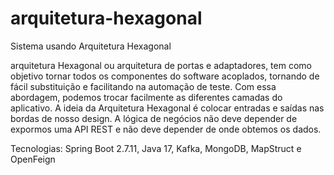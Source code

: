 # arquitetura-hexagonal
Sistema usando Arquitetura Hexagonal

arquitetura Hexagonal ou arquitetura de portas e adaptadores, tem como objetivo tornar todos os componentes do software acoplados, tornando de fácil substituição e facilitando na automação de teste.
Com essa abordagem, podemos trocar facilmente as diferentes camadas do aplicativo.
A ideia da Arquitetura Hexagonal é colocar entradas e saídas nas bordas de nosso design. A lógica de negócios não deve depender de expormos uma API REST e não deve depender de onde obtemos os dados.

Tecnologias:
Spring Boot 2.7.11,
Java 17,
Kafka,
MongoDB,
MapStruct e
OpenFeign

